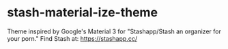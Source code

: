 # stash-material-ize-theme
Theme inspired by Google's Material 3 for "Stashapp/Stash an organizer for your porn." Find Stash at: https://stashapp.cc/

